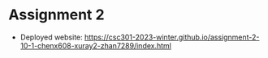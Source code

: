 # Assignment 2
* Deployed website: https://csc301-2023-winter.github.io/assignment-2-10-1-chenx608-xuray2-zhan7289/index.html
